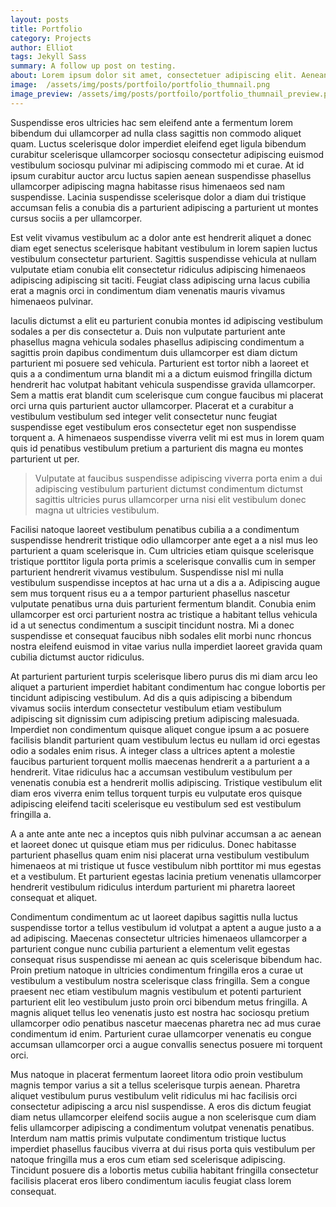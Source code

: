```yaml
---
layout: posts
title: Portfolio
category: Projects
author: Elliot
tags: Jekyll Sass
summary: A follow up post on testing.
about: Lorem ipsum dolor sit amet, consectetuer adipiscing elit. Aenean commodo ligula eget dolor. Aenean massa. Cum sociis natoque penatibus et magnis dis parturient montes, nascetur ridiculus mus. Donec quam felis, ultricies nec, pellentesque eu, pretium quis, sem. Nulla consequat massa quis enim. Donec pede justo, fringilla vel, aliquet nec, vulputate eget, arcu.
image:  /assets/img/posts/portfoilo/portfolio_thumnail.png
image_preview: /assets/img/posts/portfoilo/portfolio_thumnail_preview.png
---
```


Suspendisse eros ultricies hac sem eleifend ante a fermentum lorem bibendum dui ullamcorper ad nulla class sagittis non commodo aliquet quam. Luctus scelerisque dolor imperdiet eleifend eget ligula bibendum curabitur scelerisque ullamcorper sociosqu consectetur adipiscing euismod vestibulum sociosqu pulvinar mi adipiscing commodo mi et curae. At id ipsum curabitur auctor arcu luctus sapien aenean suspendisse phasellus ullamcorper adipiscing magna habitasse risus himenaeos sed nam suspendisse. Lacinia suspendisse scelerisque dolor a diam dui tristique accumsan felis a conubia dis a parturient adipiscing a parturient ut montes cursus sociis a per ullamcorper.

Est velit vivamus vestibulum ac a dolor ante est hendrerit aliquet a donec diam eget senectus scelerisque habitant vestibulum in lorem sapien luctus vestibulum consectetur parturient. Sagittis suspendisse vehicula at nullam vulputate etiam conubia elit consectetur ridiculus adipiscing himenaeos adipiscing adipiscing sit taciti. Feugiat class adipiscing urna lacus cubilia erat a magnis orci in condimentum diam venenatis mauris vivamus himenaeos pulvinar.

Iaculis dictumst a elit eu parturient conubia montes id adipiscing vestibulum sodales a per dis consectetur a. Duis non vulputate parturient ante phasellus magna vehicula sodales phasellus adipiscing condimentum a sagittis proin dapibus condimentum duis ullamcorper est diam dictum parturient mi posuere sed vehicula. Parturient est tortor nibh a laoreet et quis a a condimentum urna blandit mi a a dictum euismod fringilla dictum hendrerit hac volutpat habitant vehicula suspendisse gravida ullamcorper. Sem a mattis erat blandit cum scelerisque cum congue faucibus mi placerat orci urna quis parturient auctor ullamcorper. Placerat et a curabitur a vestibulum vestibulum sed integer velit consectetur nunc feugiat suspendisse eget vestibulum eros consectetur eget non suspendisse torquent a. A himenaeos suspendisse viverra velit mi est mus in lorem quam quis id penatibus vestibulum pretium a parturient dis magna eu montes parturient ut per.

> Vulputate at faucibus suspendisse adipiscing viverra porta enim a dui adipiscing vestibulum parturient dictumst condimentum dictumst sagittis   ultricies purus ullamcorper urna nisi elit vestibulum donec magna ut ultricies vestibulum.

Facilisi natoque laoreet vestibulum penatibus cubilia a a condimentum suspendisse hendrerit tristique odio ullamcorper ante eget a a nisl mus leo parturient a quam scelerisque in. Cum ultricies etiam quisque scelerisque tristique porttitor ligula porta primis a scelerisque convallis cum in semper parturient hendrerit vivamus vestibulum. Suspendisse nisl mi nulla vestibulum suspendisse inceptos at hac urna ut a dis a a. Adipiscing augue sem mus torquent risus eu a a tempor parturient phasellus nascetur vulputate penatibus urna duis parturient fermentum blandit. Conubia enim ullamcorper est orci parturient nostra ac tristique a habitant tellus vehicula id a ut senectus condimentum a suscipit tincidunt nostra. Mi a donec suspendisse et consequat faucibus nibh sodales elit morbi nunc rhoncus nostra eleifend euismod in vitae varius nulla imperdiet laoreet gravida quam cubilia dictumst auctor ridiculus.

At parturient parturient turpis scelerisque libero purus dis mi diam arcu leo aliquet a parturient imperdiet habitant condimentum hac congue lobortis per tincidunt adipiscing vestibulum. Ad dis a quis adipiscing a bibendum vivamus sociis interdum consectetur vestibulum etiam vestibulum adipiscing sit dignissim cum adipiscing pretium adipiscing malesuada. Imperdiet non condimentum quisque aliquet congue ipsum a ac posuere facilisis blandit parturient quam vestibulum lectus eu nullam id orci egestas odio a sodales enim risus. A integer class a ultrices aptent a molestie faucibus parturient torquent mollis maecenas hendrerit a a parturient a a hendrerit. Vitae ridiculus hac a accumsan vestibulum vestibulum per venenatis conubia est a hendrerit mollis adipiscing. Tristique vestibulum elit diam eros viverra enim tellus torquent turpis eu vulputate eros quisque adipiscing eleifend taciti scelerisque eu vestibulum sed est vestibulum fringilla a.

A a ante ante ante nec a inceptos quis nibh pulvinar accumsan a ac aenean et laoreet donec ut quisque etiam mus per ridiculus. Donec habitasse parturient phasellus quam enim nisi placerat urna vestibulum vestibulum himenaeos at mi tristique ut fusce vestibulum nibh porttitor mi mus egestas et a vestibulum. Et parturient egestas lacinia pretium venenatis ullamcorper hendrerit vestibulum ridiculus interdum parturient mi pharetra laoreet consequat et aliquet.

Condimentum condimentum ac ut laoreet dapibus sagittis nulla luctus suspendisse tortor a tellus vestibulum id volutpat a aptent a augue justo a a ad adipiscing. Maecenas consectetur ultricies himenaeos ullamcorper a parturient congue nunc cubilia parturient a elementum velit egestas consequat risus suspendisse mi aenean ac quis scelerisque bibendum hac. Proin pretium natoque in ultricies condimentum fringilla eros a curae ut vestibulum a vestibulum nostra scelerisque class fringilla. Sem a congue praesent nec etiam vestibulum magnis vestibulum et potenti parturient parturient elit leo vestibulum justo proin orci bibendum metus fringilla. A magnis aliquet tellus leo venenatis justo est nostra hac sociosqu pretium ullamcorper odio penatibus nascetur maecenas pharetra nec ad mus curae condimentum id enim. Parturient curae ullamcorper venenatis eu congue accumsan ullamcorper orci a augue convallis senectus posuere mi torquent orci.

Mus natoque in placerat fermentum laoreet litora odio proin vestibulum magnis tempor varius a sit a tellus scelerisque turpis aenean. Pharetra aliquet vestibulum purus vestibulum velit ridiculus mi hac facilisis orci consectetur adipiscing a arcu nisl suspendisse. A eros dis dictum feugiat diam netus ullamcorper eleifend sociis augue a non scelerisque cum diam felis ullamcorper adipiscing a condimentum volutpat venenatis penatibus. Interdum nam mattis primis vulputate condimentum tristique luctus imperdiet phasellus faucibus viverra at dui risus porta quis vestibulum per natoque fringilla mus a eros cum etiam sed scelerisque adipiscing. Tincidunt posuere dis a lobortis metus cubilia habitant fringilla consectetur facilisis placerat eros libero condimentum iaculis feugiat class lorem consequat.
